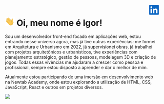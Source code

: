 <a href="https://www.linkedin.com/in/igor-sousa-b46590114/">
  <img align="right" alt="Igor's LinkedIn" width="32px" src="https://raw.githubusercontent.com/SalowQ/SalowQ/main/linkedin.svg" />
</a>

<img src="https://raw.githubusercontent.com/SalowQ/SalowQ/main/wave.gif" height="30px"> Oi, meu nome é Igor!
===============

Sou um desenvolvedor front-end focado em aplicações web, estou entrando nesse universo agora, mas já tive outras experiências: me formei em Arquitetura e Urbanismo em 2022, já supervisionei obras, já trabalhei com projetos arquitetônicos e urbanísticos, tive experiências com planejamento estratégico, gestão de pessoas, modelagem 3D e criação de jogos. Todas essas vivências me ajudaram a crescer como pessoa e profissional, sempre estou disposto a aprender e dar o melhor de mim.

Atualmente estou participando de uma imersão em desenvolvimento web na Newtab Academy, onde estou explorando a utilização de HTML, CSS, JavaScript, React e outros em projetos diversos. 

<div>
<a href="https://github.com/SalowQ">
<img height="180em" src="https://github-readme-stats.vercel.app/api/top-langs/?username=SalowQ&layout=compact&langs_count=7&theme=dracula"/>
</div>
